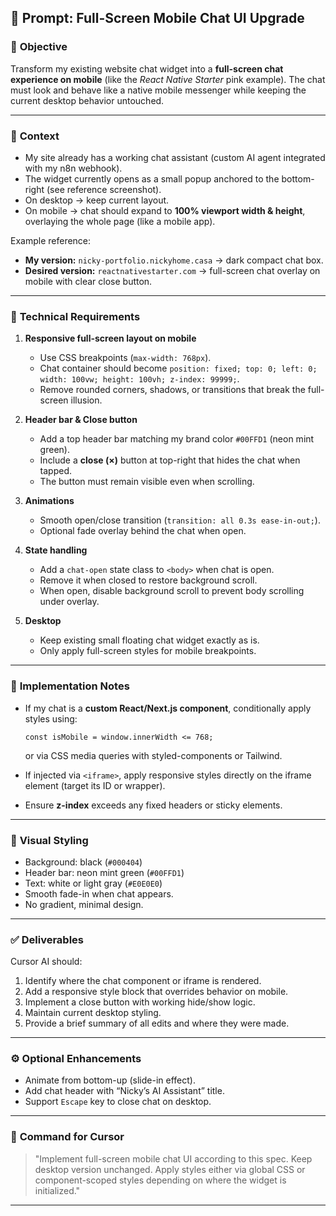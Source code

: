 ## 🧠 **Prompt: Full-Screen Mobile Chat UI Upgrade**

### 🎯 **Objective**

Transform my existing website chat widget into a **full-screen chat experience on mobile** (like the *React Native Starter* pink example).
The chat must look and behave like a native mobile messenger while keeping the current desktop behavior untouched.

---

### 🧩 **Context**

* My site already has a working chat assistant (custom AI agent integrated with my n8n webhook).
* The widget currently opens as a small popup anchored to the bottom-right (see reference screenshot).
* On desktop → keep current layout.
* On mobile → chat should expand to **100% viewport width & height**, overlaying the whole page (like a mobile app).

Example reference:

* **My version:** `nicky-portfolio.nickyhome.casa` → dark compact chat box.
* **Desired version:** `reactnativestarter.com` → full-screen chat overlay on mobile with clear close button.

---

### 🧰 **Technical Requirements**

1. **Responsive full-screen layout on mobile**

   * Use CSS breakpoints (`max-width: 768px`).
   * Chat container should become `position: fixed; top: 0; left: 0; width: 100vw; height: 100vh; z-index: 99999;`.
   * Remove rounded corners, shadows, or transitions that break the full-screen illusion.

2. **Header bar & Close button**

   * Add a top header bar matching my brand color `#00FFD1` (neon mint green).
   * Include a **close (×)** button at top-right that hides the chat when tapped.
   * The button must remain visible even when scrolling.

3. **Animations**

   * Smooth open/close transition (`transition: all 0.3s ease-in-out;`).
   * Optional fade overlay behind the chat when open.

4. **State handling**

   * Add a `chat-open` state class to `<body>` when chat is open.
   * Remove it when closed to restore background scroll.
   * When open, disable background scroll to prevent body scrolling under overlay.

5. **Desktop**

   * Keep existing small floating chat widget exactly as is.
   * Only apply full-screen styles for mobile breakpoints.

---

### 🧩 **Implementation Notes**

* If my chat is a **custom React/Next.js component**, conditionally apply styles using:

  ```tsx
  const isMobile = window.innerWidth <= 768;
  ```

  or via CSS media queries with styled-components or Tailwind.
* If injected via `<iframe>`, apply responsive styles directly on the iframe element (target its ID or wrapper).
* Ensure **z-index** exceeds any fixed headers or sticky elements.

---

### 💅 **Visual Styling**

* Background: black (`#000404`)
* Header bar: neon mint green (`#00FFD1`)
* Text: white or light gray (`#E0E0E0`)
* Smooth fade-in when chat appears.
* No gradient, minimal design.

---

### ✅ **Deliverables**

Cursor AI should:

1. Identify where the chat component or iframe is rendered.
2. Add a responsive style block that overrides behavior on mobile.
3. Implement a close button with working hide/show logic.
4. Maintain current desktop styling.
5. Provide a brief summary of all edits and where they were made.

---

### ⚙️ **Optional Enhancements**

* Animate from bottom-up (slide-in effect).
* Add chat header with “Nicky’s AI Assistant” title.
* Support `Escape` key to close chat on desktop.

---

### 🧩 **Command for Cursor**

> "Implement full-screen mobile chat UI according to this spec.
> Keep desktop version unchanged.
> Apply styles either via global CSS or component-scoped styles depending on where the widget is initialized."

---